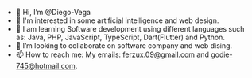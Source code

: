 - 👋 Hi, I’m @Diego-Vega
- 👀 I'm interested in some artificial intelligence and web design.
- 🌱 I am learning Software development using different languages ​​such as: Java, PHP, JavaScript, TypeScript, Dart(Flutter) and Python.
- 💞️ I’m looking to collaborate on software company and web dising. 
- 📫 How to reach me: My emails: ferzux.09@gmail.com and godie-745@hotmail.com.

<!---
Diego-Vega/Diego-Vega is a ✨ special ✨ repository because its `README.md` (this file) appears on your GitHub profile.
You can click the Preview link to take a look at your changes.
--->
